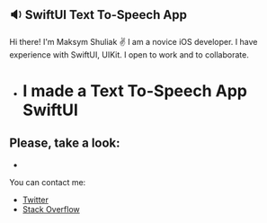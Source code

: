 ## :sound: SwiftUI Text To-Speech App

 Hi there! I'm Maksym Shuliak ✌️
 I am a novice iOS developer.
 I have experience with SwiftUI, UIKit. I open to work and to collaborate.

* # I made a Text To-Speech App SwiftUI

## Please, take a look: 

- 

You can contact me: 
* [Twitter](https://twitter.com/MaxSh69264556)
* [Stack Overflow](https://stackoverflow.com/users/19256991/max-sh)
